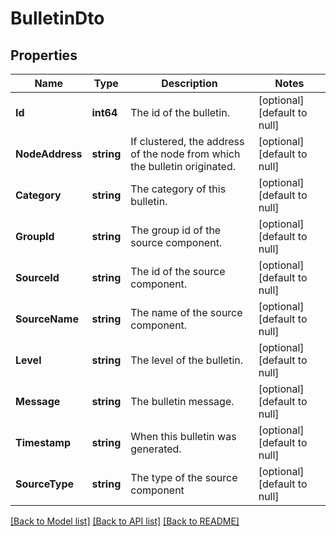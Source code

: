 # BulletinDto

## Properties
Name | Type | Description | Notes
------------ | ------------- | ------------- | -------------
**Id** | **int64** | The id of the bulletin. | [optional] [default to null]
**NodeAddress** | **string** | If clustered, the address of the node from which the bulletin originated. | [optional] [default to null]
**Category** | **string** | The category of this bulletin. | [optional] [default to null]
**GroupId** | **string** | The group id of the source component. | [optional] [default to null]
**SourceId** | **string** | The id of the source component. | [optional] [default to null]
**SourceName** | **string** | The name of the source component. | [optional] [default to null]
**Level** | **string** | The level of the bulletin. | [optional] [default to null]
**Message** | **string** | The bulletin message. | [optional] [default to null]
**Timestamp** | **string** | When this bulletin was generated. | [optional] [default to null]
**SourceType** | **string** | The type of the source component | [optional] [default to null]

[[Back to Model list]](../README.md#documentation-for-models) [[Back to API list]](../README.md#documentation-for-api-endpoints) [[Back to README]](../README.md)

